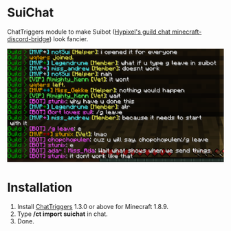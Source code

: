 # SuiChat
ChatTriggers module to make Suibot ([Hypixel's guild chat minecraft-discord-bridge](https://github.com/Senither/hypixel-discord-chat-bridge)) look fancier.

![Example](example.png)

# Installation
1. Install [ChatTriggers](https://www.chattriggers.com) 1.3.0 or above for Minecraft 1.8.9.
2. Type **/ct import suichat** in chat.
3. Done.
